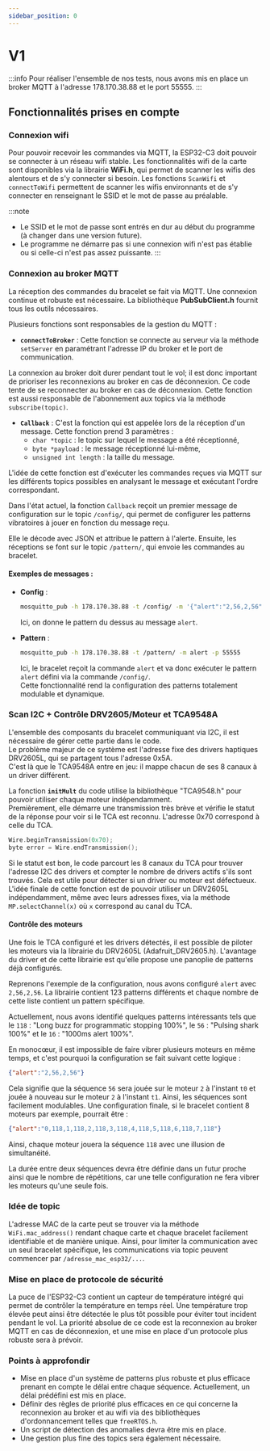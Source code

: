 ```yaml
---
sidebar_position: 0
---
```


# V1

:::info
Pour réaliser l'ensemble de nos tests, nous avons mis en place un broker MQTT à l'adresse 178.170.38.88 et le port 55555.
:::

## Fonctionnalités prises en compte

### Connexion wifi

Pour pouvoir recevoir les commandes via MQTT, la ESP32-C3 doit pouvoir se connecter à un réseau wifi stable. Les fonctionnalités wifi de la carte sont disponibles via la librairie **WiFi.h**, qui permet de scanner les wifis des alentours et de s'y connecter si besoin. Les fonctions `ScanWifi` et `connectToWifi` permettent de scanner les wifis environnants et de s'y connecter en renseignant le SSID et le mot de passe au préalable.  

:::note
- Le SSID et le mot de passe sont entrés en dur au début du programme (à changer dans une version future).  
- Le programme ne démarre pas si une connexion wifi n'est pas établie ou si celle-ci n'est pas assez puissante.
:::

### Connexion au broker MQTT

La réception des commandes du bracelet se fait via MQTT. Une connexion continue et robuste est nécessaire. La bibliothèque **PubSubClient.h** fournit tous les outils nécessaires.

Plusieurs fonctions sont responsables de la gestion du MQTT :

- **`connectToBroker`** : Cette fonction se connecte au serveur via la méthode `setServer` en paramétrant l'adresse IP du broker et le port de communication.  

La connexion au broker doit durer pendant tout le vol; il est donc important de prioriser les reconnexions au broker en cas de déconnexion. Ce code tente de se reconnecter au broker en cas de déconnexion. Cette fonction est aussi responsable de l'abonnement aux topics via la méthode `subscribe(topic)`.

- **`Callback`** : C'est la fonction qui est appelée lors de la réception d'un message. Cette fonction prend 3 paramètres :  
  - `char *topic` : le topic sur lequel le message a été réceptionné,  
  - `byte *payload` : le message réceptionné lui-même,  
  - `unsigned int length` : la taille du message.

L'idée de cette fonction est d'exécuter les commandes reçues via MQTT sur les différents topics possibles en analysant le message et exécutant l'ordre correspondant.  

Dans l'état actuel, la fonction `Callback` reçoit un premier message de configuration sur le topic `/config/`, qui permet de configurer les patterns vibratoires à jouer en fonction du message reçu.  

Elle le décode avec JSON et attribue le pattern à l'alerte. Ensuite, les réceptions se font sur le topic `/pattern/`, qui envoie les commandes au bracelet.  

#### Exemples de messages :

- **Config** :

  ```bash
  mosquitto_pub -h 178.170.38.88 -t /config/ -m '{"alert":"2,56,2,56"}' -p 55555
  ```

  Ici, on donne le pattern du dessus au message `alert`.  

- **Pattern** :

  ```bash
  mosquitto_pub -h 178.170.38.88 -t /pattern/ -m alert -p 55555
  ```

  Ici, le bracelet reçoit la commande `alert` et va donc exécuter le pattern `alert` défini via la commande `/config/`.  
Cette fonctionnalité rend la configuration des patterns totalement modulable et dynamique.

### Scan I2C + Contrôle DRV2605/Moteur et TCA9548A

L'ensemble des composants du bracelet communiquant via I2C, il est nécessaire de gérer cette partie dans le code.  
Le problème majeur de ce système est l'adresse fixe des drivers haptiques DRV2605L, qui se partagent tous l'adresse 0x5A.  
C'est là que le TCA9548A entre en jeu: il mappe chacun de ses 8 canaux à un driver différent.

La fonction **`initMult`** du code utilise la bibliothèque "TCA9548.h" pour pouvoir utiliser chaque moteur indépendamment.  
Premièrement, elle démarre une transmission très brève et vérifie le statut de la réponse pour voir si le TCA est reconnu. L'adresse 0x70 correspond à celle du TCA.  

```cpp
Wire.beginTransmission(0x70);  
byte error = Wire.endTransmission();
```

Si le statut est bon, le code parcourt les 8 canaux du TCA pour trouver l'adresse I2C des drivers et compter le nombre de drivers actifs s'ils sont trouvés. Cela est utile pour détecter si un driver ou moteur est défectueux. L'idée finale de cette fonction est de pouvoir utiliser un DRV2605L indépendamment, même avec leurs adresses fixes, via la méthode `MP.selectChannel(x)` où `x` correspond au canal du TCA.

#### Contrôle des moteurs

Une fois le TCA configuré et les drivers détectés, il est possible de piloter les moteurs via la librairie du DRV2605L (Adafruit_DRV2605.h). L'avantage du driver et de cette librairie est qu'elle propose une panoplie de patterns déjà configurés.

Reprenons l'exemple de la configuration, nous avons configuré `alert` avec `2,56,2,56`. La librairie contient 123 patterns différents et chaque nombre de cette liste contient un pattern spécifique.

Actuellement, nous avons identifié quelques patterns intéressants tels que le `118` : "Long buzz for programmatic stopping 100%", le `56` : "Pulsing shark 100%" et le `16` : "1000ms alert 100%".  

En monocœur, il est impossible de faire vibrer plusieurs moteurs en même temps, et c'est pourquoi la configuration se fait suivant cette logique :  

```json
{"alert":"2,56,2,56"}
```

Cela signifie que la séquence `56` sera jouée sur le moteur `2` à l'instant `t0` et jouée à nouveau sur le moteur `2` à l'instant `t1`. Ainsi, les séquences sont facilement modulables. Une configuration finale, si le bracelet contient 8 moteurs par exemple, pourrait être :

```json
{"alert":"0,118,1,118,2,118,3,118,4,118,5,118,6,118,7,118"}
```

Ainsi, chaque moteur jouera la séquence `118` avec une illusion de simultanéité.  

La durée entre deux séquences devra être définie dans un futur proche ainsi que le nombre de répétitions, car une telle configuration ne fera vibrer les moteurs qu'une seule fois.

### Idée de topic

L'adresse MAC de la carte peut se trouver via la méthode `WiFi.mac_address()` rendant chaque carte et chaque bracelet facilement identifiable et de manière unique. Ainsi, pour limiter la communication avec un seul bracelet spécifique, les communications via topic peuvent commencer par `/adresse_mac_esp32/...`.

### Mise en place de protocole de sécurité

La puce de l'ESP32-C3 contient un capteur de température intégré qui permet de contrôler la température en temps réel. Une température trop élevée peut ainsi être détectée le plus tôt possible pour éviter tout incident pendant le vol. La priorité absolue de ce code est la reconnexion au broker MQTT en cas de déconnexion, et une mise en place d'un protocole plus robuste sera à prévoir.

### Points à approfondir

- Mise en place d'un système de patterns plus robuste et plus efficace prenant en compte le délai entre chaque séquence. Actuellement, un délai prédéfini est mis en place.  
- Définir des règles de priorité plus efficaces en ce qui concerne la reconnexion au broker et au wifi via des bibliothèques d'ordonnancement telles que `freeRTOS.h`.  
- Un script de détection des anomalies devra être mis en place.  
- Une gestion plus fine des topics sera également nécessaire.

   
